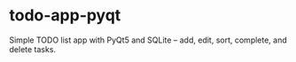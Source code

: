 # todo-app-pyqt
Simple TODO list app with PyQt5 and SQLite – add, edit, sort, complete, and delete tasks.
